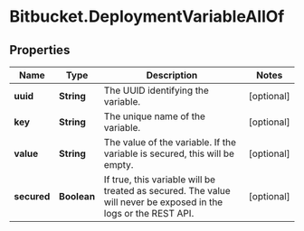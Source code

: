 # Bitbucket.DeploymentVariableAllOf

## Properties

Name | Type | Description | Notes
------------ | ------------- | ------------- | -------------
**uuid** | **String** | The UUID identifying the variable. | [optional] 
**key** | **String** | The unique name of the variable. | [optional] 
**value** | **String** | The value of the variable. If the variable is secured, this will be empty. | [optional] 
**secured** | **Boolean** | If true, this variable will be treated as secured. The value will never be exposed in the logs or the REST API. | [optional] 


